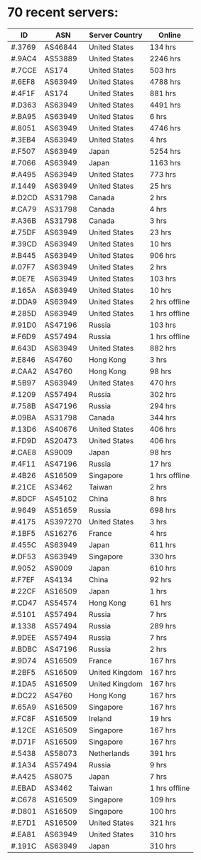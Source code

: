 # 70 recent servers:

| ID | ASN | Server Country | Online |
| ------ | ------ | ------ | ------ |
| #.3769 | AS46844 | United States | 134 hrs |
| #.9AC4 | AS53889 | United States | 2246 hrs |
| #.7CCE | AS174 | United States | 503 hrs |
| #.6EF8 | AS63949 | United States | 4788 hrs |
| #.4F1F | AS174 | United States | 881 hrs |
| #.D363 | AS63949 | United States | 4491 hrs |
| #.BA95 | AS63949 | United States | 6 hrs |
| #.8051 | AS63949 | United States | 4746 hrs |
| #.3EB4 | AS63949 | United States | 4 hrs |
| #.F507 | AS63949 | Japan | 5254 hrs |
| #.7066 | AS63949 | Japan | 1163 hrs |
| #.A495 | AS63949 | United States | 773 hrs |
| #.1449 | AS63949 | United States | 25 hrs |
| #.D2CD | AS31798 | Canada | 2 hrs |
| #.CA79 | AS31798 | Canada | 4 hrs |
| #.A36B | AS31798 | Canada | 3 hrs |
| #.75DF | AS63949 | United States | 23 hrs |
| #.39CD | AS63949 | United States | 10 hrs |
| #.B445 | AS63949 | United States | 906 hrs |
| #.07F7 | AS63949 | United States | 2 hrs |
| #.0E7E | AS63949 | United States | 103 hrs |
| #.165A | AS63949 | United States | 10 hrs |
| #.DDA9 | AS63949 | United States | 2 hrs offline |
| #.285D | AS63949 | United States | 1 hrs offline |
| #.91D0 | AS47196 | Russia | 103 hrs |
| #.F6D9 | AS57494 | Russia | 1 hrs offline |
| #.643D | AS63949 | United States | 882 hrs |
| #.E846 | AS4760 | Hong Kong | 3 hrs |
| #.CAA2 | AS4760 | Hong Kong | 98 hrs |
| #.5B97 | AS63949 | United States | 470 hrs |
| #.1209 | AS57494 | Russia | 302 hrs |
| #.758B | AS47196 | Russia | 294 hrs |
| #.09BA | AS31798 | Canada | 344 hrs |
| #.13D6 | AS40676 | United States | 406 hrs |
| #.FD9D | AS20473 | United States | 406 hrs |
| #.CAE8 | AS9009 | Japan | 98 hrs |
| #.4F11 | AS47196 | Russia | 17 hrs |
| #.4B26 | AS16509 | Singapore | 1 hrs offline |
| #.21CE | AS3462 | Taiwan | 2 hrs |
| #.8DCF | AS45102 | China | 8 hrs |
| #.9649 | AS51659 | Russia | 698 hrs |
| #.4175 | AS397270 | United States | 3 hrs |
| #.1BF5 | AS16276 | France | 4 hrs |
| #.455C | AS63949 | Japan | 611 hrs |
| #.DF53 | AS63949 | Singapore | 330 hrs |
| #.9052 | AS9009 | Japan | 610 hrs |
| #.F7EF | AS4134 | China | 92 hrs |
| #.22CF | AS16509 | Japan | 1 hrs |
| #.CD47 | AS54574 | Hong Kong | 61 hrs |
| #.5101 | AS57494 | Russia | 7 hrs |
| #.1338 | AS57494 | Russia | 289 hrs |
| #.9DEE | AS57494 | Russia | 7 hrs |
| #.BDBC | AS47196 | Russia | 2 hrs |
| #.9D74 | AS16509 | France | 167 hrs |
| #.2BF5 | AS16509 | United Kingdom | 167 hrs |
| #.1DA5 | AS16509 | United Kingdom | 167 hrs |
| #.DC22 | AS4760 | Hong Kong | 167 hrs |
| #.65A9 | AS16509 | Singapore | 167 hrs |
| #.FC8F | AS16509 | Ireland | 19 hrs |
| #.12CE | AS16509 | Singapore | 167 hrs |
| #.D71F | AS16509 | Singapore | 167 hrs |
| #.5438 | AS58073 | Netherlands | 391 hrs |
| #.1A34 | AS57494 | Russia | 9 hrs |
| #.A425 | AS8075 | Japan | 7 hrs |
| #.EBAD | AS3462 | Taiwan | 1 hrs offline |
| #.C678 | AS16509 | Singapore | 109 hrs |
| #.D801 | AS16509 | Singapore | 100 hrs |
| #.E7D1 | AS16509 | United States | 321 hrs |
| #.EA81 | AS63949 | United States | 310 hrs |
| #.191C | AS63949 | Japan | 310 hrs |

